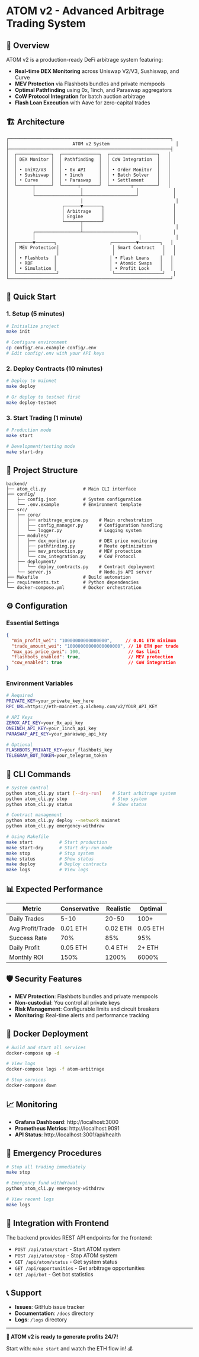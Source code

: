 # ATOM v2 - Advanced Arbitrage Trading System

## 🎯 Overview

ATOM v2 is a production-ready DeFi arbitrage system featuring:

- **Real-time DEX Monitoring** across Uniswap V2/V3, Sushiswap, and Curve
- **MEV Protection** via Flashbots bundles and private mempools
- **Optimal Pathfinding** using 0x, 1inch, and Paraswap aggregators
- **CoW Protocol Integration** for batch auction arbitrage
- **Flash Loan Execution** with Aave for zero-capital trades

## 🏗️ Architecture

```
┌─────────────────────────────────────────────────────────────┐
│                        ATOM v2 System                         │
├─────────────────────────────────────────────────────────────┤
│  ┌─────────────┐  ┌──────────────┐  ┌──────────────────┐   │
│  │ DEX Monitor │  │ Pathfinding  │  │ CoW Integration  │   │
│  │             │  │              │  │                  │   │
│  │ • UniV2/V3  │  │ • 0x API     │  │ • Order Monitor  │   │
│  │ • Sushiswap │  │ • 1inch      │  │ • Batch Solver   │   │
│  │ • Curve     │  │ • Paraswap   │  │ • Settlement     │   │
│  └──────┬──────┘  └──────┬───────┘  └────────┬─────────┘   │
│         │                 │                    │             │
│         └─────────────────┴────────────────────┘             │
│                           │                                   │
│                    ┌──────▼───────┐                          │
│                    │ Arbitrage    │                          │
│                    │ Engine       │                          │
│                    └──────┬───────┘                          │
│                           │                                   │
│         ┌─────────────────┴────────────────────┐             │
│         │                                       │             │
│  ┌──────▼───────┐                    ┌─────────▼────────┐   │
│  │ MEV Protection│                    │ Smart Contract   │   │
│  │               │                    │                  │   │
│  │ • Flashbots  │                    │ • Flash Loans    │   │
│  │ • RBF        │                    │ • Atomic Swaps   │   │
│  │ • Simulation │                    │ • Profit Lock    │   │
│  └───────────────┘                    └──────────────────┘   │
└─────────────────────────────────────────────────────────────┘
```

## 🚀 Quick Start

### 1. Setup (5 minutes)
```bash
# Initialize project
make init

# Configure environment
cp config/.env.example config/.env
# Edit config/.env with your API keys
```

### 2. Deploy Contracts (10 minutes)
```bash
# Deploy to mainnet
make deploy

# Or deploy to testnet first
make deploy-testnet
```

### 3. Start Trading (1 minute)
```bash
# Production mode
make start

# Development/testing mode
make start-dry
```

## 📁 Project Structure

```
backend/
├── atom_cli.py              # Main CLI interface
├── config/
│   ├── config.json          # System configuration
│   └── .env.example         # Environment template
├── src/
│   ├── core/
│   │   ├── arbitrage_engine.py    # Main orchestration
│   │   ├── config_manager.py      # Configuration handling
│   │   └── logger.py              # Logging system
│   ├── modules/
│   │   ├── dex_monitor.py         # DEX price monitoring
│   │   ├── pathfinding.py         # Route optimization
│   │   ├── mev_protection.py      # MEV protection
│   │   └── cow_integration.py     # CoW Protocol
│   ├── deployment/
│   │   └── deploy_contracts.py    # Contract deployment
│   └── server.js                  # Node.js API server
├── Makefile                 # Build automation
├── requirements.txt         # Python dependencies
└── docker-compose.yml       # Docker orchestration
```

## ⚙️ Configuration

### Essential Settings
```json
{
  "min_profit_wei": "10000000000000000",     // 0.01 ETH minimum
  "trade_amount_wei": "10000000000000000000", // 10 ETH per trade
  "max_gas_price_gwei": 100,                  // Gas limit
  "flashbots_enabled": true,                  // MEV protection
  "cow_enabled": true                         // CoW integration
}
```

### Environment Variables
```bash
# Required
PRIVATE_KEY=your_private_key_here
RPC_URL=https://eth-mainnet.g.alchemy.com/v2/YOUR_API_KEY

# API Keys
ZEROX_API_KEY=your_0x_api_key
ONEINCH_API_KEY=your_1inch_api_key
PARASWAP_API_KEY=your_paraswap_api_key

# Optional
FLASHBOTS_PRIVATE_KEY=your_flashbots_key
TELEGRAM_BOT_TOKEN=your_telegram_token
```

## 🔧 CLI Commands

```bash
# System control
python atom_cli.py start [--dry-run]    # Start arbitrage system
python atom_cli.py stop                 # Stop system
python atom_cli.py status               # Show status

# Contract management
python atom_cli.py deploy --network mainnet
python atom_cli.py emergency-withdraw

# Using Makefile
make start          # Start production
make start-dry      # Start dry-run mode
make stop           # Stop system
make status         # Show status
make deploy         # Deploy contracts
make logs           # View logs
```

## 📊 Expected Performance

| Metric | Conservative | Realistic | Optimal |
|--------|--------------|-----------|---------|
| Daily Trades | 5-10 | 20-50 | 100+ |
| Avg Profit/Trade | 0.01 ETH | 0.02 ETH | 0.05 ETH |
| Success Rate | 70% | 85% | 95% |
| Daily Profit | 0.05 ETH | 0.4 ETH | 2+ ETH |
| Monthly ROI | 150% | 1200% | 6000% |

## 🛡️ Security Features

- **MEV Protection**: Flashbots bundles and private mempools
- **Non-custodial**: You control all private keys
- **Risk Management**: Configurable limits and circuit breakers
- **Monitoring**: Real-time alerts and performance tracking

## 🐳 Docker Deployment

```bash
# Build and start all services
docker-compose up -d

# View logs
docker-compose logs -f atom-arbitrage

# Stop services
docker-compose down
```

## 📈 Monitoring

- **Grafana Dashboard**: http://localhost:3000
- **Prometheus Metrics**: http://localhost:9091
- **API Status**: http://localhost:3001/api/health

## 🚨 Emergency Procedures

```bash
# Stop all trading immediately
make stop

# Emergency fund withdrawal
python atom_cli.py emergency-withdraw

# View recent logs
make logs
```

## 🔗 Integration with Frontend

The backend provides REST API endpoints for the frontend:

- `POST /api/atom/start` - Start ATOM system
- `POST /api/atom/stop` - Stop ATOM system  
- `GET /api/atom/status` - Get system status
- `GET /api/opportunities` - Get arbitrage opportunities
- `GET /api/bot` - Get bot statistics

## 📞 Support

- **Issues**: GitHub issue tracker
- **Documentation**: `/docs` directory
- **Logs**: `/logs` directory

---

**🚀 ATOM v2 is ready to generate profits 24/7!**

Start with: `make start` and watch the ETH flow in! 💰
